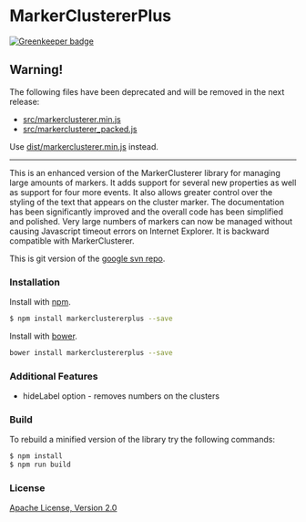 # MarkerClustererPlus

[![Greenkeeper badge](https://badges.greenkeeper.io/mahnunchik/markerclustererplus.svg)](https://greenkeeper.io/)

## Warning!

The following files have been deprecated and will be removed in the next release:
* [src/markerclusterer.min.js](https://github.com/mahnunchik/markerclustererplus/blob/master/src/markerclusterer.min.js)
* [src/markerclusterer_packed.js](https://github.com/mahnunchik/markerclustererplus/blob/master/src/markerclusterer_packed.js)

Use [dist/markerclusterer.min.js](https://github.com/mahnunchik/markerclustererplus/blob/master/dist/markerclusterer.min.js) instead.

---

This is an enhanced version of the MarkerClusterer library for managing large amounts of markers. It adds support for several new properties as well as support for four more events. It also allows greater control over the styling of the text that appears on the cluster marker. The documentation has been significantly improved and the overall code has been simplified and polished. Very large numbers of markers can now be managed without causing Javascript timeout errors on Internet Explorer. It is backward compatible with MarkerClusterer.

This is git version of the [google svn repo](http://google-maps-utility-library-v3.googlecode.com/svn/trunk/markerclustererplus/).

### Installation

Install with [npm](https://www.npmjs.com/).

```bash
$ npm install markerclustererplus --save
```

Install with [bower](http://bower.io).

```bash 
bower install markerclustererplus --save
```

### Additional Features

* hideLabel option - removes numbers on the clusters

### Build

To rebuild a minified version of the library try the following commands:

```bash
$ npm install
$ npm run build
```

### License

[Apache License, Version 2.0](http://opensource.org/licenses/Apache-2.0)
